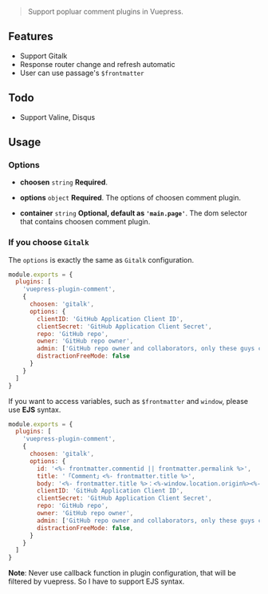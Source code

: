 > Support popluar comment plugins in Vuepress.

## Features

- Support Gitalk
- Response router change and refresh automatic
- User can use passage's `$frontmatter`

## Todo

- Support Valine, Disqus

## Usage

### Options

- **choosen** `string`
  **Required**.

- **options** `object`
  **Required**. The options of choosen comment plugin.

- **container** `string`
  **Optional, default as `'main.page'`**. The dom selector that contains choosen comment plugin.


### If you choose `Gitalk`

The `options` is exactly the same as `Gitalk` configuration.

```javascript
module.exports = {
  plugins: [
    'vuepress-plugin-comment',
    {
      choosen: 'gitalk', 
      options: {
        clientID: 'GitHub Application Client ID',
        clientSecret: 'GitHub Application Client Secret',
        repo: 'GitHub repo',
        owner: 'GitHub repo owner',
        admin: ['GitHub repo owner and collaborators, only these guys can initialize github issues'],
        distractionFreeMode: false 
      }
    }
  ]
}
```

If you want to access variables, such as `$frontmatter` and `window`, please use **EJS** syntax.

```javascript
module.exports = {
  plugins: [
    'vuepress-plugin-comment',
    {
      choosen: 'gitalk', 
      options: {
        id: '<%- frontmatter.commentid || frontmatter.permalink %>',
        title: '「Comment」<%- frontmatter.title %>',
        body: '<%- frontmatter.title %>：<%-window.location.origin%><%- window.location.pathname %>',
        clientID: 'GitHub Application Client ID',
        clientSecret: 'GitHub Application Client Secret',
        repo: 'GitHub repo',
        owner: 'GitHub repo owner',
        admin: ['GitHub repo owner and collaborators, only these guys can initialize github issues'],
        distractionFreeMode: false,
      }
    }
  ]
}
```

**Note**: Never use callback function in plugin configuration, that will be filtered by vuepress. So I have to support EJS syntax.

